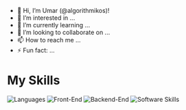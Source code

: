 - 👋 Hi, I’m Umar (@algorithmikos)! 
- 👀 I’m interested in ...
- 🌱 I’m currently learning ...
- 💞️ I’m looking to collaborate on ...
- 📫 How to reach me ...
- ⚡ Fun fact: ...

# My Skills
![Languages](https://skillicons.dev/icons?i=js,ts,php,py)
![Front-End](https://skillicons.dev/icons?i=react,electron,materialui,redux,vite)
![Backend-End](https://skillicons.dev/icons?i=nodejs,express,mysql,mongodb,firebase)
![Software Skills](https://skillicons.dev/icons?i=powershell,git,github,npm,docker,vscode,obsidian,notion,gmail,wordpress)

<!---
algorithmikos/algorithmikos is a ✨ special ✨ repository because its `README.md` (this file) appears on your GitHub profile.
You can click the Preview link to take a look at your changes.
--->
